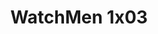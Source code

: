 ---
layout: episodio
title: "WatchMen 1x03"
url_serie_padre: 'watchmen-temporada-1'
category: 'series'
capitulo: 'yes'
anio: '2019'
prev: 'capitulo-2'
proximo: 'capitulo-4'
sandbox: allow-same-origin allow-forms
idioma: 'Subtitulado'
calidad: 'Full HD'
reproductores: ["https://api.cuevana3.io/rr/gd.php?h=ek5lbm9xYWNrS0xJMVp5b21KREk0dFBLbjVkaHhkRGdrOG1jbnBpUnhhS1ZtWDJwcDhteDdhK1lZMytkcWEya25ieWJxWU80anRLYm1xRjhZNjJqNk1tU3FadVkyUT09"]
reproductor: fembed
clasificacion: '+10'
tags:
- Ciencia-Ficcion
---